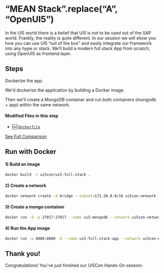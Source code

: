 # “MEAN Stack”.replace(“A”, “OpenUI5”)
  
In the UI5 world there is a belief that UI5 is not to be used out of the SAP world. Frankly, the reality is quite different.
In our session we will show you how you can use UI5 “out of the box” and easily integrate our framework into any hype or stack.
We’ll build a modern full stack App from scratch, using OpenUI5 as frontend layer.

## Steps

Dockerize the app.

We'd dockerize the application by building a Docker image.

Then we'll create a MongoDB container and run both containers (mongodb + app) within the same network. 

#### Modified Files in this step


- :new: [``` Dockerfile ```](https://github.com/d3xter666/ui5con-2019-mean-stack-with-ui5/compare/14_pwa_make_app_installable...15_BONUS_Dockerize_the_app#diff-3254677a7917c6c01f55212f86c57fbf)


[See Full Comparison](https://github.com/d3xter666/ui5con-2019-mean-stack-with-ui5/compare/14_pwa_make_app_installable...15_BONUS_Dockerize_the_app)


## Run with Docker

#### 1) Build an image
```bash
docker build -t ui5con/ui5-full-stack .
```

#### 2) Create a network
```bash
docker network create -d bridge --subnet=172.20.0.0/16 ui5con-network
```

#### 3) Create a mongo container
```bash
docker run -d -p 27017:27017 --name ui5-mongodb --network ui5con-network --ip 172.20.0.22 mongo:3.4
```

#### 4) Run the App image
```bash
docker run -p 8080:8080 -d --name ui5-full-stack-app --network ui5con-network --ip 172.20.0.27 --env MONGO=mongodb://172.20.0.22:27017/local ui5con/ui5-full-stack
```

## Thank you!

Congratulations! You've just finished our UI5Con Hands-On session.  
